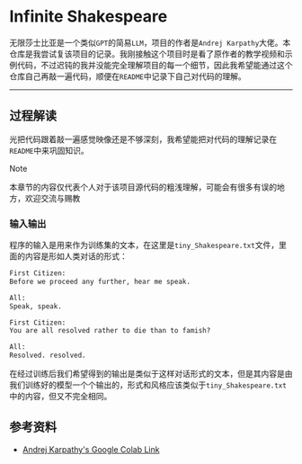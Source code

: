 # Infinite Shakespeare

无限莎士比亚是一个类似`GPT`的简易`LLM`，项目的作者是`Andrej Karpathy`大佬。本仓库是我尝试复该项目的记录。我刚接触这个项目时是看了原作者的教学视频和示例代码，不过迟钝的我并没能完全理解项目的每一个细节，因此我希望能通过这个仓库自己再敲一遍代码，顺便在`README`中记录下自己对代码的理解。

---

## 过程解读

光把代码跟着敲一遍感觉映像还是不够深刻，我希望能把对代码的理解记录在`README`中来巩固知识。

>[!Note]
>本章节的内容仅代表个人对于该项目源代码的粗浅理解，可能会有很多有误的地方，欢迎交流与赐教

### 输入输出

程序的输入是用来作为训练集的文本，在这里是`tiny_Shakespeare.txt`文件，里面的内容是形如人类对话的形式：

```txt
First Citizen:
Before we proceed any further, hear me speak.

All:
Speak, speak.

First Citizen:
You are all resolved rather to die than to famish?

All:
Resolved. resolved.
```

在经过训练后我们希望得到的输出是类似于这样对话形式的文本，但是其内容是由我们训练好的模型一个个输出的，形式和风格应该类似于`tiny_Shakespeare.txt`中的内容，但又不完全相同。

## 参考资料

- [Andrej Karpathy's Google Colab Link](https://colab.research.google.com/drive/1JMLa53HDuA-i7ZBmqV7ZnA3c_fvtXnx-?usp=sharing#scrollTo=hoelkOrFY8bN)
